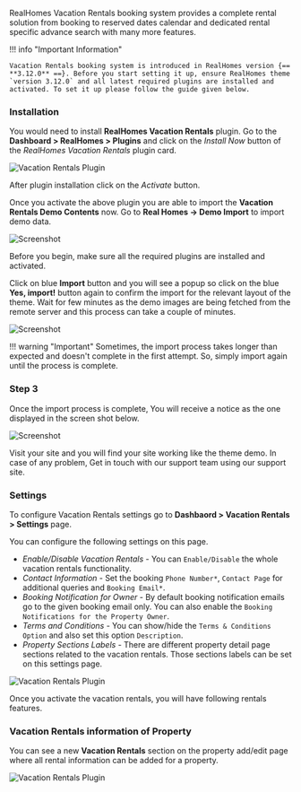 RealHomes Vacation Rentals booking system provides a complete rental solution from booking to reserved dates calendar and dedicated rental specific advance search with many more features.

!!! info "Important Information"

    Vacation Rentals booking system is introduced in RealHomes version {== **3.12.0** ==}. Before you start setting it up, ensure RealHomes theme `version 3.12.0` and all latest required plugins are installed and activated. To set it up please follow the guide given below.

### **Installation**
You would need to install **RealHomes Vacation Rentals** plugin. Go to the **Dashboard > RealHomes > Plugins** and click on the *Install Now* button of the *RealHomes Vacation Rentals* plugin card.

![Vacation Rentals Plugin](images/vacation-rentals/installation.jpg)

After plugin installation click on the *Activate* button.

Once you activate the above plugin you are able to import the **Vacation Rentals Demo Contents** now. Go to **Real Homes → Demo Import** to import demo data.

![Screenshot](images/import-demo/import-demo-data.png)

Before you begin, make sure all the required plugins are installed and activated.

Click on blue **Import** button and you will see a popup so click on the blue **Yes, import!** button again to confirm the import for the relevant layout of the theme. Wait for few minutes as the demo images are being fetched from the remote server and this process can take a couple of minutes.

![Screenshot](images/import-demo/one-click-demo-import.png)

!!! warning "Important"
    Sometimes, the import process takes longer than expected and doesn't complete in the first attempt. So, simply import again until the process is complete.

### **Step 3**

Once the import process is complete, You will receive a notice as the one displayed in the screen shot below.

![Screenshot](images/import-demo/all-done.png)

Visit your site and you will find your site working like the theme demo. In case of any problem, Get in touch with our support team using our support site.

### **Settings**
To configure Vacation Rentals settings go to **Dashbaord > Vacation Rentals > Settings** page.

You can configure the following settings on this page.

- *Enable/Disable Vacation Rentals* - You can `Enable/Disable` the whole vacation rentals functionality.
- *Contact Information* - Set the booking `Phone Number*`, `Contact Page` for additional queries and `Booking Email*`.
- *Booking Notification for Owner* - By default booking notification emails go to the given booking email only. You can also enable the `Booking Notifications for the Property Owner`.
- *Terms and Conditions* - You can show/hide the `Terms & Conditions Option` and also set this option `Description`.
- *Property Sections Labels* - There are different property detail page sections related to the vacation rentals. Those sections labels can be set on this settings page.

![Vacation Rentals Plugin](images/vacation-rentals/settings.jpg)

Once you activate the vacation rentals, you will have following rentals features.
### **Vacation Rentals information of Property**
You can see a new **Vacation Rentals** section on the property add/edit page where all rental information can be added for a property.

![Vacation Rentals Plugin](images/vacation-rentals/property-meta-box.jpg)